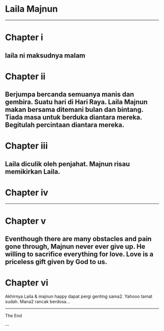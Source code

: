 # Laila Majnun

---
# Chapter i
laila ni maksudnya malam
---
# Chapter ii
Berjumpa bercanda semuanya manis dan gembira. Suatu hari di Hari Raya. Laila Majnun makan 
bersama ditemani bulan dan bintang. Tiada masa untuk berduka diantara mereka. Begitulah percintaan diantara mereka.
---
# Chapter iii
Laila diculik oleh penjahat. Majnun risau memikirkan Laila.
---
# Chapter iv

---
# Chapter v
Eventhough there are many obstacles and pain gone through, Majnun never ever give up. He willing to sacrifice everything for love. Love is a priceless gift given by God to us.
---
# Chapter vi
Akhirnya Laila & majnun happy dapat pergi genting sama2.
Yahooo tamat sudah. 
Mana2 rancak berdosa...

---

The End

--
